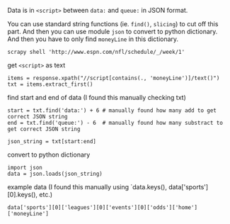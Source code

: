 
Data is in `<script>` between `data:` and `queue:` in JSON format.

You can use standard string functions (ie. `find()`, `slicing`) to cut off this part.
And then you can use module `json` to convert to python dictionary.
And then you have to only find `moneyLine` in this dictionary.

    scrapy shell 'http://www.espn.com/nfl/schedule/_/week/1'

get `<script>` as text

    items = response.xpath("//script[contains(., 'moneyLine')]/text()")
    txt = items.extract_first()

find start and end of data 
(I found this manually checking txt)

    start = txt.find('data:') + 6 # manually found how many add to get correct JSON string
    end = txt.find('queue:') - 6  # manually found how many substract to get correct JSON string

    json_string = txt[start:end]

convert to python dictionary

    import json
    data = json.loads(json_string)

example data 
(I found this manually using `data.keys(), data['sports'][0].keys(), etc.)

    data['sports'][0]['leagues'][0]['events'][0]['odds']['home']['moneyLine']

